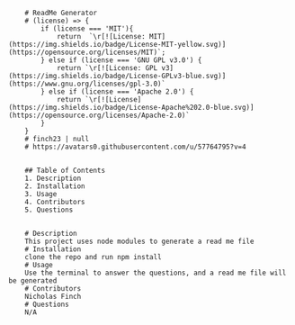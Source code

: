 
        # ReadMe Generator
        # (license) => {
            if (license === 'MIT'){
                return  `\r[![License: MIT](https://img.shields.io/badge/License-MIT-yellow.svg)](https://opensource.org/licenses/MIT)`; 
            } else if (license === 'GNU GPL v3.0') {
                return `\r[![License: GPL v3](https://img.shields.io/badge/License-GPLv3-blue.svg)](https://www.gnu.org/licenses/gpl-3.0)`
            } else if (license === 'Apache 2.0') {
                return `\r[![License](https://img.shields.io/badge/License-Apache%202.0-blue.svg)](https://opensource.org/licenses/Apache-2.0)` 
            }
        }
        # finch23 | null
        # https://avatars0.githubusercontent.com/u/57764795?v=4
    
    
        ## Table of Contents
        1. Description
        2. Installation
        3. Usage
        4. Contributors
        5. Questions
    
    
        # Description
        This project uses node modules to generate a read me file
        # Installation
        clone the repo and run npm install
        # Usage
        Use the terminal to answer the questions, and a read me file will be generated
        # Contributors
        Nicholas Finch
        # Questions
        N/A